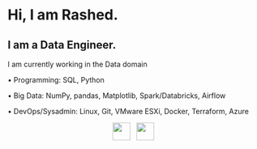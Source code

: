 # Hi, I am Rashed.

## I am a Data Engineer.

I am currently working in the Data domain

•	Programming: SQL, Python

•	Big Data: NumPy, pandas, Matplotlib, Spark/Databricks, Airflow

•	DevOps/Sysadmin: Linux, Git, VMware ESXi, Docker, Terraform, Azure

<p align="center">
    <a href="mailto:golam.rashed@outlook.com"><img height="35" src="https://raw.githubusercontent.com/MGRashed/MGRashed/master/gmail_logo.svg"></a>&nbsp;&nbsp;
    <a href="https://www.linkedin.com/in/golamrashed"><img height="35" src="https://raw.githubusercontent.com/MGRashed/MGRashed/master/linkedin_logo.svg"></a>&nbsp;&nbsp;
</p>
